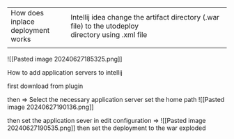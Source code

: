 
|                                      |                                                                                                         |
| ------------------------------------ | ------------------------------------------------------------------------------------------------------- |
| How does inplace<br>deployment works | Intellij idea change the  artifact directory (.war file) to the utodeploy <br>directory using .xml file |
|                                      |                                                                                                         |



![[Pasted image 20240627185325.png]]


How to add application servers to intellij

first download from plugin

then =>
Select the necessary application server set the home path
![[Pasted image 20240627190136.png]]


then set the application sever in edit configuration =>
![[Pasted image 20240627190535.png]]
 then set the deployment to the war exploded
